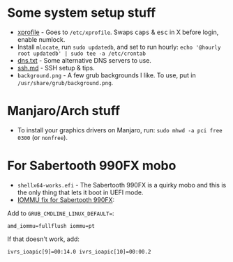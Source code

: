 # Some system setup stuff

* [xprofile](xprofile) - Goes to `/etc/xprofile`. Swaps <kbd>caps</kbd> & <kbd>esc</kbd> in X before login, enable numlock.
* Install `mlocate`, run `sudo updatedb`, and set to run hourly: `echo '@hourly root updatedb' | sudo tee -a /etc/crontab`
* [dns.txt](dns.txt) - Some alternative DNS servers to use.
* [ssh.md](ssh.md) - SSH setup & tips.
* `background.png` - A few grub backgrounds I like. To use, put in `/usr/share/grub/background.png`.

# Manjaro/Arch stuff
* To install your graphics drivers on Manjaro, run: `sudo mhwd -a pci free 0300` (or `nonfree`).

# For Sabertooth 990FX mobo
* `shellx64-works.efi` - The Sabertooth 990FX is a quirky mobo and this is the only thing that lets it boot in UEFI mode.
* [IOMMU fix for Sabertooth 990FX](https://ubuntuforums.org/showthread.php?t=2254677):

Add to `GRUB_CMDLINE_LINUX_DEFAULT=`:

    amd_iommu=fullflush iommu=pt

If that doesn't work, add:

    ivrs_ioapic[9]=00:14.0 ivrs_ioapic[10]=00:00.2

